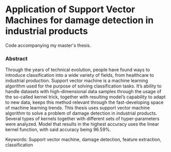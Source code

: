 # Application of Support Vector Machines for damage detection in industrial products

Code accompanying my master's thesis.

### Abstract
Through the years of technical evolution, people have found ways to introduce classification into a wide variety of fields, from healthcare to industrial
production. Support vector machine is a machine learning algorithm used
for the purpose of solving classification tasks. It’s ability to handle datasets
with high-dimensional data samples through the usage of the so-called kernel
trick, together with resulting model’s capability to adapt to new data, keeps
this method relevant through the fast-developing space of machine learning
trends. This thesis uses support vector machine algorithm to solve a problem
of damage detection in industrial products. Several types of kernels together
with different sets of hyper-parameters were analyzed. Model that results in
the highest accuracy uses the linear kernel function, with said accuracy being
96.59%.

Keywords: Support vector machine, damage detection, feature extraction,
classification
